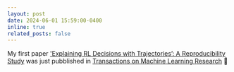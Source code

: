 ```yaml
---
layout: post
date: 2024-06-01 15:59:00-0400
inline: true
related_posts: false
---
```


My first paper ['Explaining RL Decisions with Trajectories’: A Reproducibility Study](https://openreview.net/forum?id=QdeBbK5CSh&referrer=%5Bthe%20profile%20of%20Matteo%20Nulli%5D(%2Fprofile%3Fid%3D~Matteo_Nulli1)) was just pubblished in [Transactions on Machine Learning Research](https://www.jmlr.org/tmlr/papers/#) 🎊